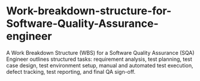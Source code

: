 # Work-breakdown-structure-for-Software-Quality-Assurance-engineer
A Work Breakdown Structure (WBS) for a Software Quality Assurance (SQA) Engineer outlines structured tasks: requirement analysis, test planning, test case design, test environment setup, manual and automated test execution, defect tracking, test reporting, and final QA sign-off.
